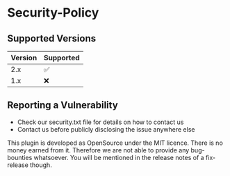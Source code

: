 # Security-Policy

## Supported Versions

| Version | Supported          |
| ------- |--------------------|
| 2.x | :white_check_mark: |
| 1.x | :x:                |

## Reporting a Vulnerability

* Check our security.txt file for details on how to contact us
* Contact us before publicly disclosing the issue anywhere else

This plugin is developed as OpenSource under the MIT licence.
There is no money earned from it. Therefore we are not able to
provide any bug-bounties whatsoever. You will be mentioned in the
release notes of a fix-release though.
